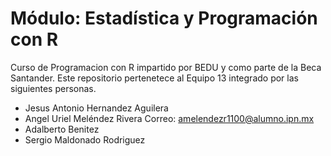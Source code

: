 # Módulo: Estadística y Programación con R

Curso de Programacion con R impartido por BEDU y como parte de la Beca Santander. Este repositorio pertenetece al Equipo 13 integrado por las siguientes personas.

- Jesus Antonio Hernandez Aguilera
- Angel Uriel Meléndez Rivera Correo: amelendezr1100@alumno.ipn.mx
- Adalberto Benitez
- Sergio Maldonado Rodriguez





